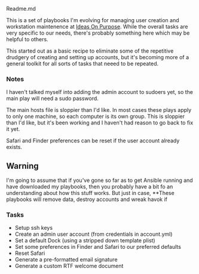 Readme.md

This is a set of playbooks I'm evolving for managing user creation and workstation maintenence at [Ideas On Purpose][iop]. While the overall tasks are very specific to our needs, there's probably something here which may be helpful to others. 

This started out as a basic recipe to eliminate some of the repetitive drudgery of creating and setting up accounts, but it's becoming more of a general toolkit for all sorts of tasks that neeed to be repeated. 

### Notes
I haven't talked myself into adding the admin account to sudoers yet, so the main play will need a sudo password. 

The main hosts file is sloppier than I'd like. In most cases these plays apply to only one machine, so each computer is its own group. This is sloppier than I'd like, but it's been working and I haven't had reason to go back to fix it yet. 

Safari and Finder preferences can be reset if the user account already exists.

## Warning
I'm going to assume that if you've gone so far as to get Ansible running and have downloaded my playbooks, then you probably have a bit fo an understanding about how this stuff works. But just in case, **These playbooks will remove data, destroy accounts and wreak havok if 

### Tasks
* Setup ssh keys
* Create an admin user account (from credentials in account.yml)
* Set a default Dock (using a stripped down template plist)
* Set some preferences in Finder and Safari to our preferred defaults
* Reset Safari
* Generate a pre-formatted email signature
* Generate a custom RTF welcome document

[iop]: http://ideasonpurpose.com